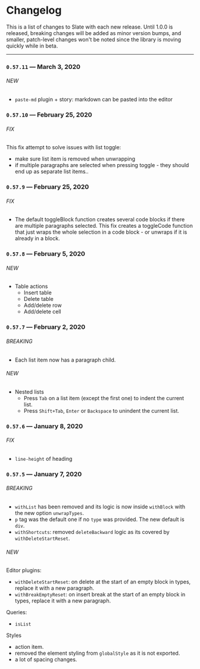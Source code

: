 # Changelog

This is a list of changes to Slate with each new release. Until 1.0.0 is released, breaking changes will be added as minor version bumps, and smaller, patch-level changes won't be noted since the library is moving quickly while in beta.

---

### `0.57.11` — March 3, 2020

###### NEW

- `paste-md` plugin + story: markdown can be pasted into the editor

### `0.57.10` — February 25, 2020

###### FIX

This fix attempt to solve issues with list toggle:

- make sure list item is removed when unwrapping
- if multiple paragraphs are selected when pressing toggle - they should end up as separate list items..

### `0.57.9` — February 25, 2020

###### FIX

- The default toggleBlock function creates several code blocks if there are multiple paragraphs selected. This fix creates a toggleCode function that just wraps the whole selection in a code block - or unwraps if it is already in a block.

### `0.57.8` — February 5, 2020

###### NEW

- Table actions
  - Insert table
  - Delete table
  - Add/delete row
  - Add/delete cell

### `0.57.7` — February 2, 2020

###### BREAKING

- Each list item now has a paragraph child.

###### NEW

- Nested lists
  - Press `Tab` on a list item (except the first one) to indent the current list.
  - Press `Shift+Tab`, `Enter` or `Backspace` to unindent the current list.

### `0.57.6` — January 8, 2020

###### FIX

- `line-height` of heading

### `0.57.5` — January 7, 2020

###### BREAKING

- `withList` has been removed and its logic is now inside `withBlock` with the new option `unwrapTypes`.
- `p` tag was the default one if no `type` was provided. The new default is `div`.
- `withShortcuts`: removed `deleteBackward` logic as its covered by `withDeleteStartReset`.

###### NEW

Editor plugins:

- `withDeleteStartReset`: on delete at the start of an empty block in types, replace it with a new paragraph.
- `withBreakEmptyReset`: on insert break at the start of an empty block in types, replace it with a new paragraph.

Queries:

- `isList`

Styles

- action item.
- removed the element styling from `globalStyle` as it is not exported.
- a lot of spacing changes.
